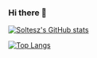 ### Hi there 👋


[![Soltesz's GitHub stats](https://github-readme-stats.vercel.app/api?username=shawnsoltesz)](https://github.com/shawnsoltesz/github-readme-stats)

[![Top Langs](https://github-readme-stats.vercel.app/api/top-langs/?username=shawnsoltesz&layout=compact)](https://github.com/shawnsoltesz/github-readme-stats)



<!--
**shawnsoltesz/shawnsoltesz** is a ✨ _special_ ✨ repository because its `README.md` (this file) appears on your GitHub profile.

Here are some ideas to get you started:

- 🔭 I’m currently working on ...
- 🌱 I’m currently learning ...
- 👯 I’m looking to collaborate on ...
- 🤔 I’m looking for help with ...
- 💬 Ask me about ...
- 📫 How to reach me: ...
- 😄 Pronouns: he/him/his
- ⚡ Fun fact: ...
-->
